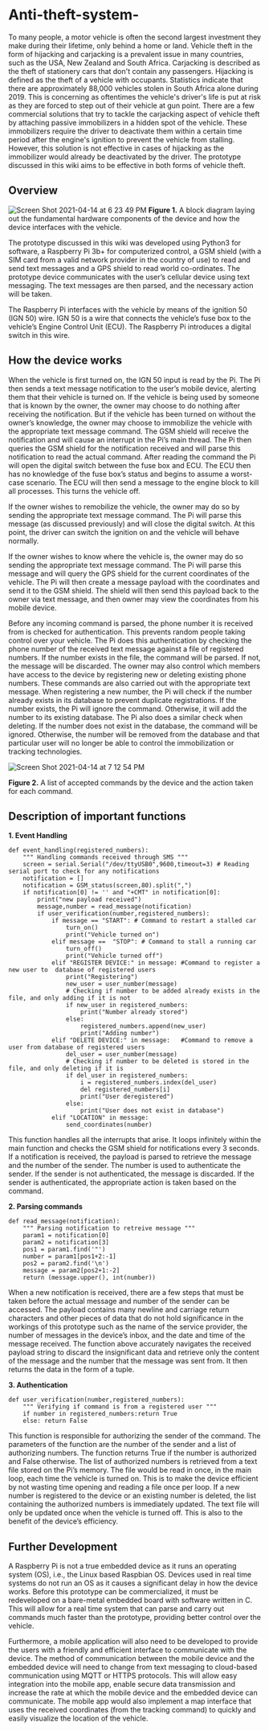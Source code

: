 # Anti-theft-system-

To many people, a motor vehicle is often the second largest investment they make during their lifetime, only behind a home or land. Vehicle theft in the form of hijacking and carjacking is a prevalent issue in many countries, such as the USA, New Zealand and South Africa. Carjacking is described as the theft of stationery cars that don't contain any passengers. Hijacking is defined as the theft of a vehicle with occupants. Statistics indicate that there are approximately 88,000 vehicles stolen in South Africa alone during 2019. This is concerning as oftentimes the vehicle's driver's life is put at risk as they are forced to step out of their vehicle at gun point. There are a few commercial solutions that try to tackle the carjacking aspect of vehicle theft by attaching passive immobilizers in a hidden spot of the vehicle. These immobilizers require the driver to deactivate them within a certain time period after the engine's ignition to prevent the vehicle from stalling. However, this solution is not effective in cases of hijacking as the immobilizer would already be deactivated by the driver. The prototype discussed in this wiki aims to be effective in both forms of vehicle theft.

## Overview

![Screen Shot 2021-04-14 at 6 23 49 PM](https://user-images.githubusercontent.com/43019063/114787933-93589c80-9d4e-11eb-94a2-649db81f9e6e.png)
**Figure 1.** A block diagram laying out the fundamental hardware components of the device and how the device interfaces with the vehicle.

The prototype discussed in this wiki was developed using Python3 for software, a Raspberry Pi 3b+ for computerized control, a GSM shield (with a SIM card from a valid network provider in the country of use) to read and send text messages and a GPS shield to read world co-ordinates. The prototype device communicates with the user’s cellular device using text messaging. The text messages are then parsed, and the necessary action will be taken. 

The Raspberry Pi interfaces with the vehicle by means of the ignition 50 (IGN 50) wire. IGN 50 is a wire that connects the vehicle’s fuse box to the vehicle’s Engine Control Unit (ECU). The Raspberry Pi introduces a digital switch in this wire. 

## How the device works

When the vehicle is first turned on, the IGN 50 input is read by the Pi. The Pi then sends a text message notification to the user’s mobile device, alerting them that their vehicle is turned on. If the vehicle is being used by someone that is known by the owner, the owner may choose to do nothing after receiving the notification. But if the vehicle has been turned on without the owner’s knowledge, the owner may choose to immobilize the vehicle with the appropriate text message command. The GSM shield will receive the notification and will cause an interrupt in the Pi’s main thread. The Pi then queries the GSM shield for the notification received and will parse this notification to read the actual command. After reading the command the Pi will open the digital switch between the fuse box and ECU. The ECU then has no knowledge of the fuse box’s status and begins to assume a worst-case scenario. The ECU will then send a message to the engine block to kill all processes. This turns the vehicle off. 

If the owner wishes to remobilize the vehicle, the owner may do so by sending the appropriate text message command. The Pi will parse this message (as discussed previously) and will close the digital switch. At this point, the driver can switch the ignition on and the vehicle will behave normally.

If the owner wishes to know where the vehicle is, the owner may do so sending the appropriate text message command. The Pi will parse this message and will query the GPS shield for the current coordinates of the vehicle. The Pi will then create a message payload with the coordinates and send it to the GSM shield. The shield will then send this payload back to the owner via text message, and then owner may view the coordinates from his mobile device. 

Before any incoming command is parsed, the phone number it is received from is checked for authentication. This prevents random people taking control over your vehicle. The Pi does this authentication by checking the phone number of the received text message against a file of registered numbers. If the number exists in the file, the command will be parsed. If not, the message will be discarded. The owner may also control which members have access to the device by registering new or deleting existing phone numbers. These commands are also carried out with the appropriate text message. When registering a new number, the Pi will check if the number already exists in its database to prevent duplicate registrations. If the number exists, the Pi will ignore the command. Otherwise, it will add the number to its existing database. The Pi also does a similar check when deleting. If the number does not exist in the database, the command will be ignored. Otherwise, the number will be removed from the database and that particular user will no longer be able to control the immobilization or tracking technologies. 

![Screen Shot 2021-04-14 at 7 12 54 PM](https://user-images.githubusercontent.com/43019063/114791970-6d82c600-9d55-11eb-8236-013ff414c318.png)

**Figure 2.** A list of accepted commands by the device and the action taken for each command.

## Description of important functions

**1. Event Handling**

```
def event_handling(registered_numbers):
    """ Handling commands received through SMS """
    screen = serial.Serial("/dev/ttyUSB0",9600,timeout=3) # Reading serial port to check for any notifications
    notification = []
    notification = GSM_status(screen,80).split(",")
    if notification[0] != '' and "+CMT" in notification[0]:
        print("new payload received")
        message,number = read_message(notification)
        if user_verification(number,registered_numbers):
            if message == "START": # Command to restart a stalled car
                turn_on()
                print("Vehicle turned on")
            elif message ==  "STOP": # Command to stall a running car
                turn_off()
                print("Vehicle turned off")
            elif "REGISTER DEVICE:" in message: #Command to register a new user to  database of registered users
                print("Registering")
                new_user = user_number(message)
                # Checking if number to be added already exists in the file, and only adding if it is not 
                if new_user in registered_numbers:
                    print("Number already stored")
                else:
                    registered_numbers.append(new_user)
                    print("Adding number")
            elif "DELETE DEVICE:" in message:   #Command to remove a user from database of registered users
                del_user = user_number(message)
                # Checking if number to be deleted is stored in the file, and only deleting if it is
                if del_user in registered_numbers:
                    i = registered_numbers.index(del_user)
                    del registered_numbers[i]
                    print("User deregistered")
                else:
                    print("User does not exist in database")
            elif "LOCATION" in message:
                send_coordinates(number)
```

This function handles all the interrupts that arise. It loops infinitely within the main function and checks the GSM shield for notifications every 3 seconds. If a notification is received, the payload is parsed to retrieve the message and the number of the sender. The number is used to authenticate the sender. If the sender is not authenticated, the message is discarded. If the sender is authenticated, the appropriate action is taken based on the command.

**2. Parsing commands** 

```
def read_message(notification):
    """ Parsing notification to retreive message """
    param1 = notification[0]
    param2 = notification[3]
    pos1 = param1.find('"')
    number = param1[pos1+2:-1]
    pos2 = param2.find('\n')
    message = param2[pos2+1:-2]
    return (message.upper(), int(number))
```

When a new notification is received, there are a few steps that must be taken before the actual message and number of the sender can be accessed. The payload contains many newline and carriage return characters and other pieces of data that do not hold significance in the workings of this prototype such as the name of the service provider, the number of messages in the device’s inbox, and the date and time of the message received. The function above accurately navigates the received payload string to discard the insignificant data and retrieve only the content of the message and the number that the message was sent from. It then returns the data in the form of a tuple.

**3. Authentication**

```
def user_verification(number,registered_numbers):
    """ Verifying if command is from a registered user """
    if number in registered_numbers:return True
    else: return False
```

This function is responsible for authorizing the sender of the command. The parameters of the function are the number of the sender and a list of authorizing numbers. The function returns True if the number is authorized and False otherwise. The list of authorized numbers is retrieved from a text file stored on the Pi’s memory. The file would be read in once, in the main loop, each time the vehicle is turned on. This is to make the device efficient by not wasting time opening and reading a file once per loop. If a new number is registered to the device or an existing number is deleted, the list containing the authorized numbers is immediately updated. The text file will only be updated once when the vehicle is turned off. This is also to the benefit of the device’s efficiency. 

## Further Development

A Raspberry Pi is not a true embedded device as it runs an operating system (OS), i.e., the Linux based Raspbian OS. Devices used in real time systems do not run an OS as it causes a significant delay in how the device works. Before this prototype can be commercialized, it must be redeveloped on a bare-metal embedded board with software written in C. This will allow for a real time system that can parse and carry out commands much faster than the prototype, providing better control over the vehicle. 

Furthermore, a mobile application will also need to be developed to provide the users with a friendly and efficient interface to communicate with the device. The method of communication between the mobile device and the embedded device will need to change from text messaging to cloud-based communication using MQTT or HTTPS protocols. This will allow easy integration into the mobile app, enable secure data transmission and increase the rate at which the mobile device and the embedded device can communicate. The mobile app would also implement a map interface that uses the received coordinates (from the tracking command) to quickly and easily visualize the location of the vehicle.
